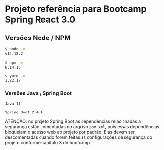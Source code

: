 # Projeto referência para Bootcamp Spring React 3.0

## Versões Node / NPM

```bash
$ node -v
v14.18.2

$ npm -v
6.14.15

$ yarn -v
1.22.17
```

### Versões Java / Spring Boot

```
Java 11

Spring Boot 2.4.4
```

ATENÇÃO: no projeto Spring Boot as dependências relacionadas a segurança estão comentadas no arquivo `pom.xml`, pois essas dependências bloqueiam o acesso web ao projeto por padrão. Elas devem ser descomentadas quando forem feitas as configurações de segurança do projeto conforme capítulo 3 do bootcamp.
